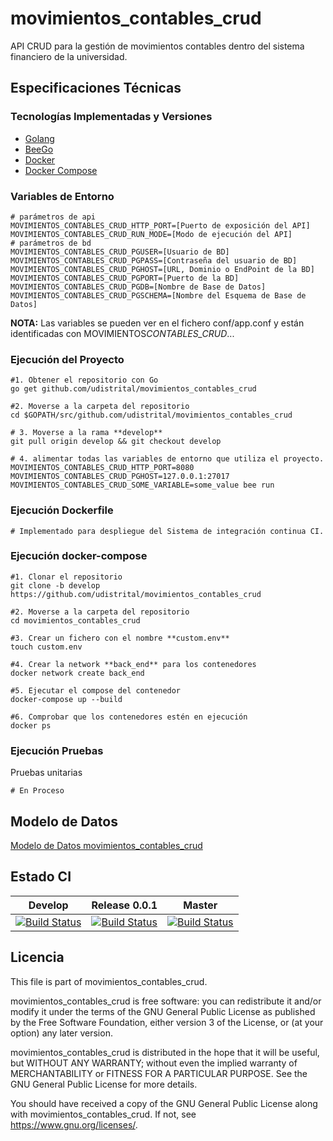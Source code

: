 # movimientos_contables_crud

API CRUD para la gestión de movimientos contables dentro del sistema financiero de la universidad.

## Especificaciones Técnicas

### Tecnologías Implementadas y Versiones

- [Golang](https://github.com/udistrital/introduccion_oas/blob/master/instalacion_de_herramientas/golang.md)
- [BeeGo](https://github.com/udistrital/introduccion_oas/blob/master/instalacion_de_herramientas/beego.md)
- [Docker](https://docs.docker.com/engine/install/ubuntu/)
- [Docker Compose](https://docs.docker.com/compose/)

### Variables de Entorno

```shell
# parámetros de api
MOVIMIENTOS_CONTABLES_CRUD_HTTP_PORT=[Puerto de exposición del API]
MOVIMIENTOS_CONTABLES_CRUD_RUN_MODE=[Modo de ejecución del API]
# parámetros de bd
MOVIMIENTOS_CONTABLES_CRUD_PGUSER=[Usuario de BD]
MOVIMIENTOS_CONTABLES_CRUD_PGPASS=[Contraseña del usuario de BD]
MOVIMIENTOS_CONTABLES_CRUD_PGHOST=[URL, Dominio o EndPoint de la BD]
MOVIMIENTOS_CONTABLES_CRUD_PGPORT=[Puerto de la BD]
MOVIMIENTOS_CONTABLES_CRUD_PGDB=[Nombre de Base de Datos]
MOVIMIENTOS_CONTABLES_CRUD_PGSCHEMA=[Nombre del Esquema de Base de Datos]
```

**NOTA:** Las variables se pueden ver en el fichero conf/app.conf y están identificadas con MOVIMIENTOS*CONTABLES_CRUD*...

### Ejecución del Proyecto

```shell
#1. Obtener el repositorio con Go
go get github.com/udistrital/movimientos_contables_crud

#2. Moverse a la carpeta del repositorio
cd $GOPATH/src/github.com/udistrital/movimientos_contables_crud

# 3. Moverse a la rama **develop**
git pull origin develop && git checkout develop

# 4. alimentar todas las variables de entorno que utiliza el proyecto.
MOVIMIENTOS_CONTABLES_CRUD_HTTP_PORT=8080 MOVIMIENTOS_CONTABLES_CRUD_PGHOST=127.0.0.1:27017 MOVIMIENTOS_CONTABLES_CRUD_SOME_VARIABLE=some_value bee run
```

### Ejecución Dockerfile

```shell
# Implementado para despliegue del Sistema de integración continua CI.
```

### Ejecución docker-compose

```shell
#1. Clonar el repositorio
git clone -b develop https://github.com/udistrital/movimientos_contables_crud

#2. Moverse a la carpeta del repositorio
cd movimientos_contables_crud

#3. Crear un fichero con el nombre **custom.env**
touch custom.env

#4. Crear la network **back_end** para los contenedores
docker network create back_end

#5. Ejecutar el compose del contenedor
docker-compose up --build

#6. Comprobar que los contenedores estén en ejecución
docker ps
```

### Ejecución Pruebas

Pruebas unitarias

```shell
# En Proceso
```

## Modelo de Datos

[Modelo de Datos movimientos_contables_crud](/sql/modelo_movimientos_contables_crud.png)

## Estado CI

| Develop | Release 0.0.1 | Master |
| -- | -- | -- |
| [![Build Status](https://hubci.portaloas.udistrital.edu.co/api/badges/udistrital/movimientos_contables_crud/status.svg?ref=refs/heads/develop)](https://hubci.portaloas.udistrital.edu.co/udistrital/movimientos_contables_crud) | [![Build Status](https://hubci.portaloas.udistrital.edu.co/api/badges/udistrital/movimientos_contables_crud/status.svg?ref=refs/heads/release/0.0.1)](https://hubci.portaloas.udistrital.edu.co/udistrital/movimientos_contables_crud) | [![Build Status](https://hubci.portaloas.udistrital.edu.co/api/badges/udistrital/movimientos_contables_crud/status.svg?ref=refs/heads/master)](https://hubci.portaloas.udistrital.edu.co/udistrital/movimientos_contables_crud) |

## Licencia

This file is part of movimientos_contables_crud.

movimientos_contables_crud is free software: you can redistribute it and/or modify it under the terms of the GNU General Public License as published by the Free Software Foundation, either version 3 of the License, or (at your option) any later version.

movimientos_contables_crud is distributed in the hope that it will be useful, but WITHOUT ANY WARRANTY; without even the implied warranty of MERCHANTABILITY or FITNESS FOR A PARTICULAR PURPOSE. See the GNU General Public License for more details.

You should have received a copy of the GNU General Public License along with movimientos_contables_crud. If not, see https://www.gnu.org/licenses/.
